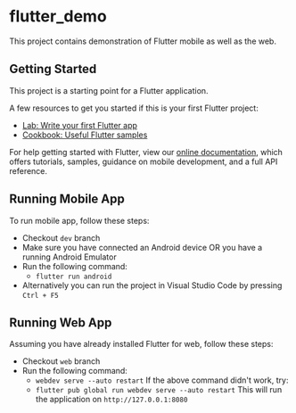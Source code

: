 # flutter_demo

This project contains demonstration of Flutter mobile as well as the web.

## Getting Started

This project is a starting point for a Flutter application.

A few resources to get you started if this is your first Flutter project:

- [Lab: Write your first Flutter app](https://flutter.io/docs/get-started/codelab)
- [Cookbook: Useful Flutter samples](https://flutter.io/docs/cookbook)

For help getting started with Flutter, view our
[online documentation](https://flutter.io/docs), which offers tutorials,
samples, guidance on mobile development, and a full API reference.

## Running Mobile App

To run mobile app, follow these steps:

- Checkout `dev` branch
- Make sure you have connected an Android device OR you have a running Android Emulator
- Run the following command:
  - `flutter run android`
- Alternatively you can run the project in Visual Studio Code by pressing `Ctrl + F5`

## Running Web App

Assuming you have already installed Flutter for web, follow these steps:

- Checkout `web` branch
- Run the following command:
  - `webdev serve --auto restart`
    If the above command didn't work, try:
  - `flutter pub global run webdev serve --auto restart`
    This will run the application on `http://127.0.0.1:8080`

